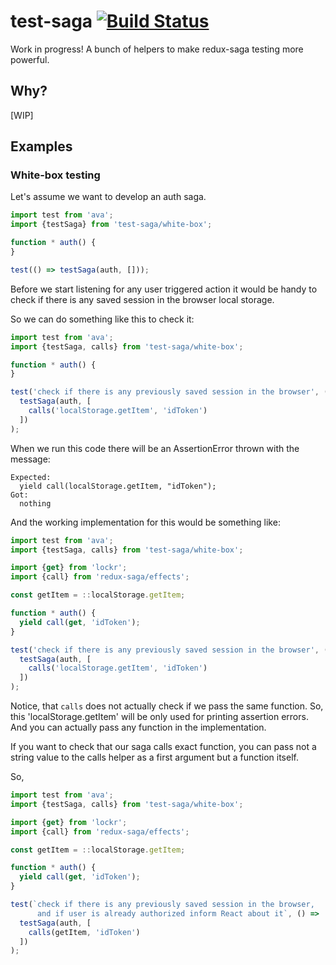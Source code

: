 # test-saga [![Build Status](https://travis-ci.org/ayatkevich/test-saga.svg?branch=master)](https://travis-ci.org/ayatkevich/test-saga)
Work in progress! A bunch of helpers to make redux-saga testing more powerful.

## Why?

[WIP]

## Examples

### White-box testing

Let's assume we want to develop an auth saga.

```js
import test from 'ava';
import {testSaga} from 'test-saga/white-box';

function * auth() {
}

test(() => testSaga(auth, []));
```

Before we start listening for any user triggered action it would be handy to check if there is any saved session in the browser local storage.

So we can do something like this to check it:

```js
import test from 'ava';
import {testSaga, calls} from 'test-saga/white-box';

function * auth() {
}

test('check if there is any previously saved session in the browser', () =>
  testSaga(auth, [
    calls('localStorage.getItem', 'idToken')
  ])
);
```

When we run this code there will be an AssertionError thrown with the message:

```
Expected:
  yield call(localStorage.getItem, "idToken");
Got:
  nothing
```

And the working implementation for this would be something like:

```js
import test from 'ava';
import {testSaga, calls} from 'test-saga/white-box';

import {get} from 'lockr';
import {call} from 'redux-saga/effects';

const getItem = ::localStorage.getItem;

function * auth() {
  yield call(get, 'idToken');
}

test('check if there is any previously saved session in the browser', () =>
  testSaga(auth, [
    calls('localStorage.getItem', 'idToken')
  ])
);
```

Notice, that `calls` does not actually check if we pass the same function.
So, this 'localStorage.getItem' will be only used for printing assertion errors. And you can actually pass any function in the implementation.

If you want to check that our saga calls exact function, you can pass not a string value to the calls helper as a first argument but a function itself.

So,

```js
import test from 'ava';
import {testSaga, calls} from 'test-saga/white-box';

import {get} from 'lockr';
import {call} from 'redux-saga/effects';

const getItem = ::localStorage.getItem;

function * auth() {
  yield call(get, 'idToken');
}

test(`check if there is any previously saved session in the browser,
      and if user is already authorized inform React about it`, () =>
  testSaga(auth, [
    calls(getItem, 'idToken')
  ])
);
```
